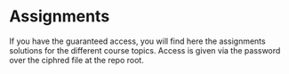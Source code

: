 # Assignments

If you have the guaranteed access, you will find here the assignments solutions for the different course topics. Access is given via the password over the ciphred file at the repo root. 